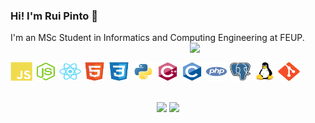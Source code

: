 ### Hi! I'm Rui Pinto 👋

I'm an MSc Student in Informatics and Computing Engineering at FEUP.
<br>
<a href="https://github.com/2dukes">
  <img align="right" width="43%" src="https://github-readme-stats.vercel.app/api?username=2dukes&count_private=true&show_icons=true&theme=gotham" />
</a>
<div style="display: inline_block"><br>
  <img align="center" alt="2dukes-Js" height="30" width="35" src="https://raw.githubusercontent.com/devicons/devicon/master/icons/javascript/javascript-plain.svg">
  <img align="center" alt="2dukes-NodeJS" height="30" width="35" src="https://raw.githubusercontent.com/devicons/devicon/master/icons/nodejs/nodejs-original.svg">
  <img align="center" alt="2dukes-React" height="30" width="35" src="https://raw.githubusercontent.com/devicons/devicon/master/icons/react/react-original.svg">
  <img align="center" alt="2dukes-HTML" height="30" width="35" src="https://raw.githubusercontent.com/devicons/devicon/master/icons/html5/html5-original.svg">
  <img align="center" alt="2dukes-CSS" height="30" width="35" src="https://raw.githubusercontent.com/devicons/devicon/master/icons/css3/css3-original.svg">
  <img align="center" alt="2dukes-Python" height="30" width="35" src="https://raw.githubusercontent.com/devicons/devicon/master/icons/python/python-original.svg">
  <img align="center" alt="2dukes-C++" height="30" width="35" src="https://raw.githubusercontent.com/devicons/devicon/master/icons/cplusplus/cplusplus-original.svg">
    <img align="center" alt="2dukes-C" height="30" width="35" src="https://raw.githubusercontent.com/devicons/devicon/master/icons/c/c-original.svg">
  <img align="center" alt="2dukes-PHP" height="30" width="35" src="https://raw.githubusercontent.com/devicons/devicon/master/icons/php/php-plain.svg">
   <img align="center" alt="2dukes-PSQL" height="30" width="35" src="https://raw.githubusercontent.com/devicons/devicon/master/icons/postgresql/postgresql-original.svg">
     <img align="center" alt="2dukes-PSQL" height="30" width="35" src="https://raw.githubusercontent.com/devicons/devicon/master/icons/linux/linux-original.svg">
  <img align="center" alt="2dukes-Git" height="30" width="35" src="https://raw.githubusercontent.com/devicons/devicon/master/icons/git/git-plain.svg">
</div>
<br><br>
<div align="center">
 <a href="mailto:ruipinto02@hotmail.com" target="_blank"><img src="https://img.shields.io/badge/Microsoft_Outlook-0078D4?style=for-the-badge&logo=microsoft-outlook&logoColor=white" target="_blank"></a> 
  <a href="https://www.linkedin.com/in/ruimendespinto" target="_blank"><img src="https://img.shields.io/badge/-LinkedIn-%230077B5?style=for-the-badge&logo=linkedin&logoColor=white" target="_blank"></a> 
</div>
